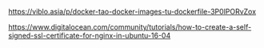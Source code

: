 https://viblo.asia/p/docker-tao-docker-images-tu-dockerfile-3P0lPORvZox

https://www.digitalocean.com/community/tutorials/how-to-create-a-self-signed-ssl-certificate-for-nginx-in-ubuntu-16-04